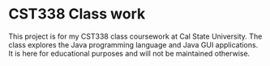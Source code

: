 # CST338 Class work

This project is for my CST338 class coursework at Cal State University. The class explores the Java programming language and Java GUI applications. It is here for educational purposes and will not be maintained otherwise.
